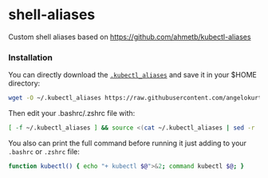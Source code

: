 # shell-aliases
Custom shell aliases based on https://github.com/ahmetb/kubectl-aliases

### Installation

You can directly download the [`.kubectl_aliases`](https://github.com/angelokurtis/shell-aliases/blob/master/.kubectl_aliases)
and save it in your $HOME directory:
```sh
wget -O ~/.kubectl_aliases https://raw.githubusercontent.com/angelokurtis/shell-aliases/master/.kubectl_aliases
```

Then edit your .bashrc/.zshrc file with:

```sh
[ -f ~/.kubectl_aliases ] && source <(cat ~/.kubectl_aliases | sed -r 's/(kubectl.*) --watch/watch \1/g')
```

You also can print the full command before running it just adding to your `.bashrc` or
`.zshrc` file:

```sh
function kubectl() { echo "+ kubectl $@">&2; command kubectl $@; }
```
